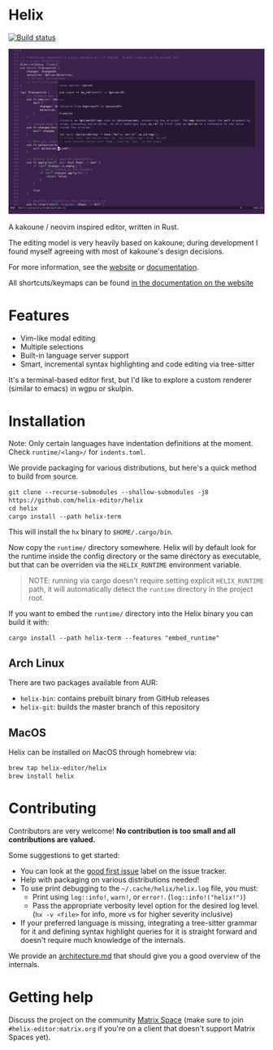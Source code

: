# Helix


[![Build status](https://github.com/helix-editor/helix/actions/workflows/build.yml/badge.svg)](https://github.com/helix-editor/helix/actions)

![Screenshot](./screenshot.png)

A kakoune / neovim inspired editor, written in Rust.

The editing model is very heavily based on kakoune; during development I found
myself agreeing with most of kakoune's design decisions.

For more information, see the [website](https://helix-editor.com) or
[documentation](https://docs.helix-editor.com/).

All shortcuts/keymaps can be found [in the documentation on the website](https://docs.helix-editor.com/keymap.html)

# Features

- Vim-like modal editing
- Multiple selections
- Built-in language server support
- Smart, incremental syntax highlighting and code editing via tree-sitter

It's a terminal-based editor first, but I'd like to explore a custom renderer
(similar to emacs) in wgpu or skulpin.

# Installation

Note: Only certain languages have indentation definitions at the moment. Check
`runtime/<lang>/` for `indents.toml`.

We provide packaging for various distributions, but here's a quick method to
build from source.

```
git clone --recurse-submodules --shallow-submodules -j8 https://github.com/helix-editor/helix
cd helix
cargo install --path helix-term
```

This will install the `hx` binary to `$HOME/.cargo/bin`.

Now copy the `runtime/` directory somewhere. Helix will by default look for the runtime
inside the config directory or the same directory as executable, but that can be overriden
via the `HELIX_RUNTIME` environment variable.

> NOTE: running via cargo doesn't require setting explicit `HELIX_RUNTIME` path, it will automatically
> detect the `runtime` directory in the project root.

If you want to embed the `runtime/` directory into the Helix binary you can build
it with:

```
cargo install --path helix-term --features "embed_runtime"
```

## Arch Linux
There are two packages available from AUR:
 - `helix-bin`: contains prebuilt binary from GitHub releases
 - `helix-git`: builds the master branch of this repository

## MacOS
Helix can be installed on MacOS through homebrew via:

```
brew tap helix-editor/helix
brew install helix
```
 
# Contributing

Contributors are very welcome! **No contribution is too small and all contributions are valued.**

Some suggestions to get started:

- You can look at the [good first issue](https://github.com/helix-editor/helix/labels/E-easy) label on the issue tracker.
- Help with packaging on various distributions needed!
- To use print debugging to the `~/.cache/helix/helix.log` file, you must:
  * Print using `log::info!`, `warn!`, or `error!`. (`log::info!("helix!")`)
  * Pass the appropriate verbosity level option for the desired log level. (`hx -v <file>` for info, more `v`s for higher severity inclusive)
- If your preferred language is missing, integrating a tree-sitter grammar for
    it and defining syntax highlight queries for it is straight forward and
    doesn't require much knowledge of the internals.

We provide an [architecture.md](./docs/architecture.md) that should give you
a good overview of the internals.

# Getting help

Discuss the project on the community [Matrix Space](https://matrix.to/#/#helix-community:matrix.org) (make sure to join `#helix-editor:matrix.org` if you're on a client that doesn't support Matrix Spaces yet).
